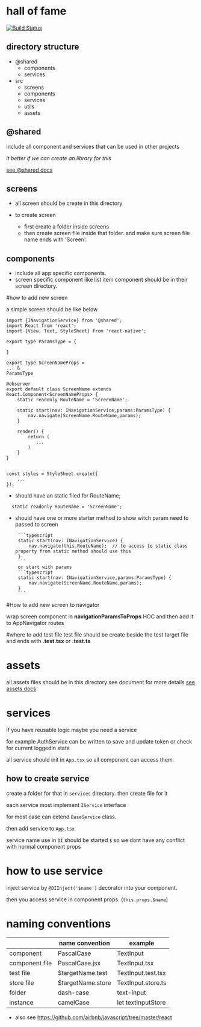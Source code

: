 ﻿# hall of fame
 [![Build Status](https://travis-ci.com/ahmaddehnavi/hall-of-fame.svg?branch=master)](https://travis-ci.com/ahmaddehnavi/hall-of-fame)
 
## directory structure
* @shared
   * components
   * services 
* src
   * screens
   * components
   * services
   * utils
   * assets
  
## @shared
include all component and services that can be used in other projects

_it better if we can create an library for this_

[see @shared docs](./@shared/README.md)

 
## screens
* all screen should be create in this directory
* to create screen 
    
    * first create a folder inside screens 
    * then create screen file inside that folder.
     and make sure screen file name ends with 'Screen'.
 
## components
  * include all app specific components.
  * screen specific component like list item component should be in their screen directory.


#how to add new screen

a simple screen should be like below

```
import {INavigationService} from '@shared';
import React from 'react';
import {View, Text, StyleSheet} from 'react-native';

export type ParamsType = {
    
}

export type ScreenNameProps = 
... &
ParamsType

@observer
export default class ScreenName extends React.Component<ScreenNameProps> {
    static readonly RouteName = 'ScreenName';

    static start(nav: INavigationService,params:ParamsType) {
        nav.navigate(ScreenName.RouteName,params);
    }

    render() {
        return (
           ...
        )
    }
}


const styles = StyleSheet.create({
    ...
});
```

* should have an static filed for RouteName;

```
  static readonly RouteName = 'ScreenName';
```
*  should have one or more starter method to show witch param need to passed to screen

        ```typescript
        static start(nav: INavigationService) {
            nav.navigate(this.RouteName);  // to access to static class property from static method should use this
        }
        ```
        or start with params
        ```typescript
        static start(nav: INavigationService,params:ParamsType) {
            nav.navigate(ScreenName.RouteName,params);
        }
        ```
#How to add new screen to navigator

wrap screen component in **navigationParamsToProps** HOC
and then add it to AppNavigator routes



#where to add test file
test file should be create beside the test target file and
ends with **.test.tsx** or **.test.ts**


# assets 
all assets files should be in this directory
see document for more details
[see assets docs](/src/assets/README.md)


# services
if you have reusable logic maybe you need a service

for example AuthService can be written to save and update token or check for current loggedIn state 

all service should init in `App.tsx` so all component can access them.

## how to create service

create a folder for that in `services` directory.
then create file for it 

each service most implement `IService` interface

for most case can extend `BaseService` class.

then add service to `App.tsx`

service name use in `DI` should be started `$` so we dont have any conflict with normal component props

# how to use service

inject service by `@DIInject('$name')` decorator into your component.

then you access service in component props. (`this.props.$name`)


# naming conventions
|                       | name convention        | example    |
| -------------         | -------------          | ---------- |
|  component            | PascalCase             | TextInput
|  component file       | PascalCase.jsx         | TextInput.tsx
|  test file            | $targetName.test       | TextInput.test.tsx
|  store file           | $targetName.store      | TextInput.store.ts
|  folder               | dash-case              | text-input
|  instance             | camelCase              | let textInputStore   

* also see https://github.com/airbnb/javascript/tree/master/react
